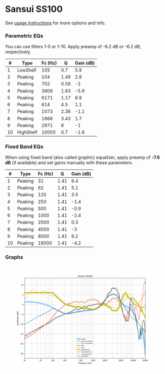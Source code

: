 # Sansui SS100
See [usage instructions](https://github.com/jaakkopasanen/AutoEq#usage) for more options and info.

### Parametric EQs
You can use filters 1-5 or 1-10. Apply preamp of -6.2 dB or -6.2 dB, respectively.

|   # | Type      |   Fc (Hz) |    Q |   Gain (dB) |
|-----|-----------|-----------|------|-------------|
|   1 | LowShelf  |       105 | 0.7  |         5.9 |
|   2 | Peaking   |       104 | 1.49 |         2.8 |
|   3 | Peaking   |       702 | 0.58 |        -2   |
|   4 | Peaking   |      3909 | 1.63 |        -5.9 |
|   5 | Peaking   |      6171 | 1.17 |         6.9 |
|   6 | Peaking   |       614 | 4.5  |         1.1 |
|   7 | Peaking   |      1073 | 2.36 |        -1.1 |
|   8 | Peaking   |      1868 | 3.43 |         1.7 |
|   9 | Peaking   |      2971 | 6    |        -1   |
|  10 | HighShelf |     10000 | 0.7  |        -1.6 |

### Fixed Band EQs
When using fixed band (also called graphic) equalizer, apply preamp of **-7.6 dB** (if available) and set gains manually with these parameters.

|   # | Type    |   Fc (Hz) |    Q |   Gain (dB) |
|-----|---------|-----------|------|-------------|
|   1 | Peaking |        31 | 1.41 |         6.4 |
|   2 | Peaking |        62 | 1.41 |         5.1 |
|   3 | Peaking |       125 | 1.41 |         3.5 |
|   4 | Peaking |       250 | 1.41 |        -1.4 |
|   5 | Peaking |       500 | 1.41 |        -0.9 |
|   6 | Peaking |      1000 | 1.41 |        -2.4 |
|   7 | Peaking |      2000 | 1.41 |         0.3 |
|   8 | Peaking |      4000 | 1.41 |        -3   |
|   9 | Peaking |      8000 | 1.41 |         6.2 |
|  10 | Peaking |     16000 | 1.41 |        -4.2 |

### Graphs
![](./Sansui%20SS100.png)

